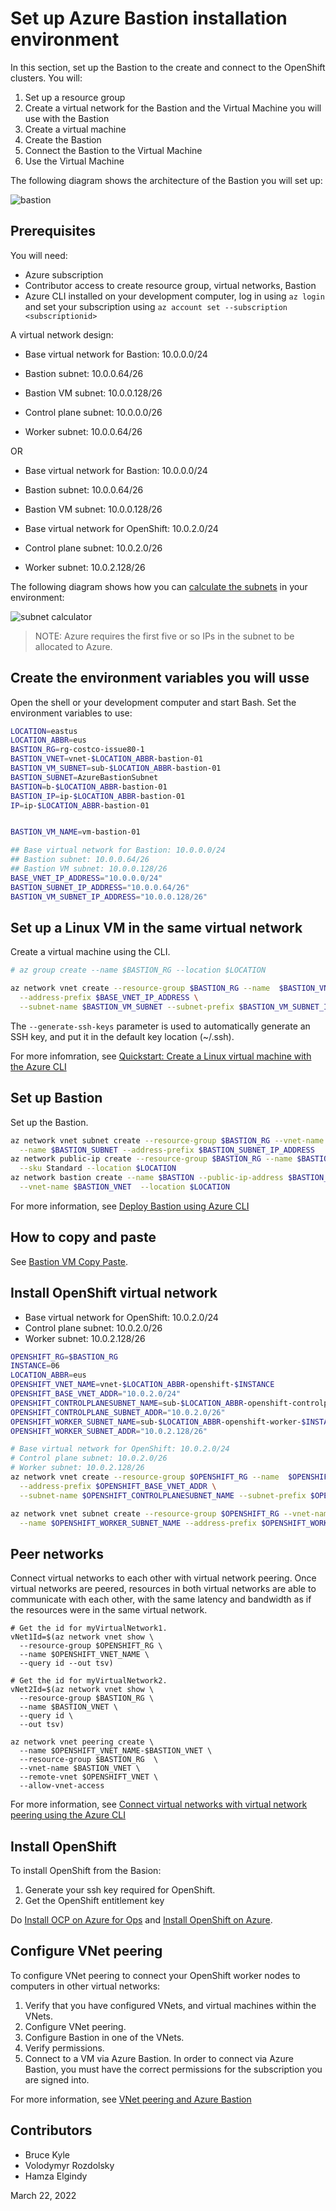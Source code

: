 # Set up Azure Bastion installation environment

In this section, set up the Bastion to the create and connect to the OpenShift clusters. You will:

1. Set up a resource group
2. Create a virtual network for the Bastion and the Virtual Machine you will use with the Bastion
3. Create a virtual machine
4. Create the Bastion 
5. Connect the Bastion to the Virtual Machine
6. Use the Virtual Machine

The following diagram shows the architecture of the Bastion you will set up:

![bastion](media/bastion.png)

## Prerequisites

You will need:

- Azure subscription
- Contributor access to create resource group, virtual networks, Bastion
- Azure CLI installed on your development computer, log in using `az login` and set your subscription using `az account set --subscription <subscriptionid>`

A virtual network design:

- Base virtual network for Bastion: 10.0.0.0/24
- Bastion subnet: 10.0.0.64/26
- Bastion VM subnet: 10.0.0.128/26

- Control plane subnet: 10.0.0.0/26
- Worker subnet: 10.0.0.64/26

OR

- Base virtual network for Bastion: 10.0.0.0/24
- Bastion subnet: 10.0.0.64/26
- Bastion VM subnet: 10.0.0.128/26

- Base virtual network for OpenShift: 10.0.2.0/24
- Control plane subnet: 10.0.2.0/26
- Worker subnet: 10.0.2.128/26

The following diagram shows how you can [calculate the subnets](https://www.davidc.net/sites/default/subnets/subnets.html) in your environment:

![subnet calculator](media/visualsubnetcalculator.png)

> NOTE: Azure requires the first five or so IPs in the subnet to be allocated to Azure.

## Create the environment variables you will usse

Open the shell or your development computer and start Bash. Set the environment variables to use:

```sh
LOCATION=eastus
LOCATION_ABBR=eus
BASTION_RG=rg-costco-issue80-1
BASTION_VNET=vnet-$LOCATION_ABBR-bastion-01
BASTION_VM_SUBNET=sub-$LOCATION_ABBR-bastion-01
BASTION_SUBNET=AzureBastionSubnet
BASTION=b-$LOCATION_ABBR-bastion-01
BASTION_IP=ip-$LOCATION_ABBR-bastion-01
IP=ip-$LOCATION_ABBR-bastion-01


BASTION_VM_NAME=vm-bastion-01

## Base virtual network for Bastion: 10.0.0.0/24
## Bastion subnet: 10.0.0.64/26
## Bastion VM subnet: 10.0.0.128/26
BASE_VNET_IP_ADDRESS="10.0.0.0/24"
BASTION_SUBNET_IP_ADDRESS="10.0.0.64/26"
BASTION_VM_SUBNET_IP_ADDRESS="10.0.0.128/26"
```

## Set up a Linux VM in the same virtual network

Create a virtual machine using the CLI.

```sh
# az group create --name $BASTION_RG --location $LOCATION

az network vnet create --resource-group $BASTION_RG --name  $BASTION_VNET \
  --address-prefix $BASE_VNET_IP_ADDRESS \
  --subnet-name $BASTION_VM_SUBNET --subnet-prefix $BASTION_VM_SUBNET_IP_ADDRESS
```
<!--
az vm create \
  --resource-group $BASTION_RG \
  --name $BASTION_VM_NAME \
  --image UbuntuLTS \
  --admin-username azureuser \
  --vnet-name $BASTION_VM_SUBNET \
  --generate-ssh-keys
  -->

<!-- we donot want the public ip address to be created with the vu -->
The `--generate-ssh-keys` parameter is used to automatically generate an SSH key, and put it in the default key location (~/.ssh). 

<!-- best we can tell it will not overwrite the ssh key? -->

For more infomration, see [Quickstart: Create a Linux virtual machine with the Azure CLI](https://docs.microsoft.com/en-us/azure/virtual-machines/linux/quick-create-cli)

## Set up Bastion

Set up the Bastion.

```sh
az network vnet subnet create --resource-group $BASTION_RG --vnet-name $BASTION_VNET \
  --name $BASTION_SUBNET --address-prefix $BASTION_SUBNET_IP_ADDRESS
az network public-ip create --resource-group $BASTION_RG --name $BASTION_IP \
  --sku Standard --location $LOCATION
az network bastion create --name $BASTION --public-ip-address $BASTION_IP --resource-group $BASTION_RG \
  --vnet-name $BASTION_VNET  --location $LOCATION
```

For more information, see [Deploy Bastion using Azure CLI](https://docs.microsoft.com/en-us/azure/bastion/create-host-cli)

<!--
## Log into Bastion

Use the portal
Use the following command:

```
az network bastion tunnel --name $BASTION --resource-group $BASTION_RG --target-resource-id "<VMResourceId>" --resource-port 443 --port "<LocalMachinePort>"
```

## Set auto shutdown on the Bastion

Set the time
-->

## How to copy and paste

See [Bastion VM Copy Paste](https://docs.microsoft.com/en-us/azure/bastion/bastion-vm-copy-paste).

## Install OpenShift virtual network

- Base virtual network for OpenShift: 10.0.2.0/24
- Control plane subnet: 10.0.2.0/26
- Worker subnet: 10.0.2.128/26

```sh
OPENSHIFT_RG=$BASTION_RG
INSTANCE=06
LOCATION_ABBR=eus
OPENSHIFT_VNET_NAME=vnet-$LOCATION_ABBR-openshift-$INSTANCE
OPENSHIFT_BASE_VNET_ADDR="10.0.2.0/24"
OPENSHIFT_CONTROLPLANESUBNET_NAME=sub-$LOCATION_ABBR-openshift-controlplane-$INSTANCE
OPENSHIFT_CONTROLPLANE_SUBNET_ADDR="10.0.2.0/26"
OPENSHIFT_WORKER_SUBNET_NAME=sub-$LOCATION_ABBR-openshift-worker-$INSTANCE
OPENSHIFT_WORKER_SUBNET_ADDR="10.0.2.128/26"

# Base virtual network for OpenShift: 10.0.2.0/24
# Control plane subnet: 10.0.2.0/26
# Worker subnet: 10.0.2.128/26
az network vnet create --resource-group $OPENSHIFT_RG --name  $OPENSHIFT_VNET_NAME \
  --address-prefix $OPENSHIFT_BASE_VNET_ADDR \
  --subnet-name $OPENSHIFT_CONTROLPLANESUBNET_NAME --subnet-prefix $OPENSHIFT_CONTROLPLANE_SUBNET_ADDR

az network vnet subnet create --resource-group $OPENSHIFT_RG --vnet-name $OPENSHIFT_VNET_NAME \
  --name $OPENSHIFT_WORKER_SUBNET_NAME --address-prefix $OPENSHIFT_WORKER_SUBNET_ADDR
```


## Peer networks

Connect virtual networks to each other with virtual network peering. Once virtual networks are peered, resources in both virtual networks are able to communicate with each other, with the same latency and bandwidth as if the resources were in the same virtual network.

```
# Get the id for myVirtualNetwork1.
vNet1Id=$(az network vnet show \
  --resource-group $OPENSHIFT_RG \
  --name $OPENSHIFT_VNET_NAME \
  --query id --out tsv)

# Get the id for myVirtualNetwork2.
vNet2Id=$(az network vnet show \
  --resource-group $BASTION_RG \
  --name $BASTION_VNET \
  --query id \
  --out tsv)

az network vnet peering create \
  --name $OPENSHIFT_VNET_NAME-$BASTION_VNET \
  --resource-group $BASTION_RG  \
  --vnet-name $BASTION_VNET \
  --remote-vnet $OPENSHIFT_VNET \
  --allow-vnet-access
```

For more information, see [Connect virtual networks with virtual network peering using the Azure CLI](https://docs.microsoft.com/en-us/azure/virtual-network/tutorial-connect-virtual-networks-cli)

## Install OpenShift

To install OpenShift from the Basion:

1. Generate your ssh key required for OpenShift.
2. Get the OpenShift entitlement key

Do [Install OCP on Azure for Ops](OpsInstallOpenShiftOnAzure.md) and [Install OpenShift on Azure](DevInstallOpenShiftOnAzure.md).

## Configure VNet peering

To configure VNet peering to connect your OpenShift worker nodes to computers in other virtual networks:

1. Verify that you have configured VNets, and virtual machines within the VNets.
2. Configure VNet peering.
3. Configure Bastion in one of the VNets.
4. Verify permissions.
5. Connect to a VM via Azure Bastion. In order to connect via Azure Bastion, you must have the correct permissions for the subscription you are signed into.

For more information, see [VNet peering and Azure Bastion](https://docs.microsoft.com/en-us/azure/bastion/vnet-peering)

## Contributors

- Bruce Kyle
- Volodymyr Rozdolsky
- Hamza Elgindy

March 22, 2022
